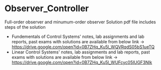 # Observer_Controller
Full-order observer and minumum-order observer
Solution pdf file includes steps of the solution
* Fundementals of Control Systems' notes, lab assignments and lab reports, past exams with solutions are available from below link ->
https://drive.google.com/open?id=0B7ZHq_Ku5l_WQVRqdS05bS1ueTQ
* Linear Control Systems' notes, lab assignments and lab reports, past exams with solutions are available from below link -> 
https://drive.google.com/open?id=0B7ZHq_Ku5l_WUFcyc05IUGF3Nlk

